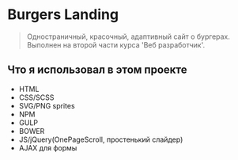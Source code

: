 Burgers Landing
=================

> Одностраничный, красочный, адаптивный сайт о 
> бургерах. Выполнен на второй части курса 'Веб 
> разработчик'.

Что я использовал в этом проекте
---

* HTML
* CSS/SCSS
* SVG/PNG sprites
* NPM
* GULP
* BOWER
* JS/jQuery(OnePageScroll, простенький слайдер)
* AJAX для формы
